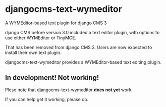 djangocms-text-wymeditor
========================

A WYMEditor-based text plugin for django CMS 3

django CMS before version 3.0 included a text editor plugin, with options to use either WYMEditor or TinyMCE.

That has been removed from django CMS 3. Users are now expected to install their own text plugin.

djangocms-text-wymeditor provides a WYMEditor-based text editing plugin.

In development! Not working!
----------------------------

Plese note that djangocms-text-wymeditor **does not yet** work. 

If you can help get it working, please do.
